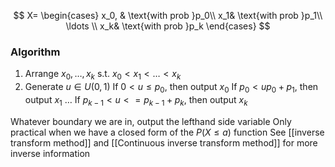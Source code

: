 
$$
X=
\begin{cases}
x_0, & \text{with prob }p_0\\
x_1& \text{with prob }p_1\\
\ldots \\
x_k& \text{with prob }p_k
\end{cases}
$$

### Algorithm
1. Arrange $x_0,\ldots, x_k$ s.t. $x_0<x_1<\ldots<x_k$
2. Generate $u\in U(0,1)$ 
 If $0<u\leqslant p_0$, then output $x_0$
	If $p_0 < u p_0 +p_1$, then output $x_1$
	 $\ldots$
	If $p_{k-1} < u<=p_{k-1}+p_k$, then output $x_k$
	
Whatever boundary we are in, output the lefthand side variable
Only practical when we have a closed form of the $P(X\leqslant a)$ function
See [[inverse transform method]] and [[Continuous inverse transform method]] for more inverse information


